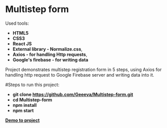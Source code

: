 # Multistep form
Used tools:

- **HTML5**
- **CSS3**
- **React JS**
- **External library - Normalize.css**,
- **Axios - for handling Http requests**,
- **Google's firebase - for writing data**

Project demonstrates multistep registration form in 5 steps, using Axios for handling http request to Google Firebase server and writing data into it.

#Steps to run this project:

- **git clone https://github.com/Geeeva/Multistep-form.git**
- **cd Multistep-form**
- **npm install**
- **npm start**

**[Demo to project](https://geeeva.github.io/Multistep-form/)**

